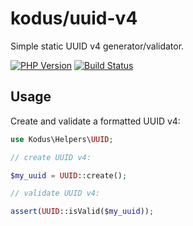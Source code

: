 kodus/uuid-v4
=============

Simple static UUID v4 generator/validator.

[![PHP Version](https://img.shields.io/badge/php-8.0%2B-blue.svg)](https://packagist.org/packages/kodus/uuid-v4)
[![Build Status](https://travis-ci.org/kodus/uuid-v4.svg?branch=master)](https://travis-ci.org/kodus/uuid-v4)

## Usage

Create and validate a formatted UUID v4:

```php
use Kodus\Helpers\UUID;

// create UUID v4:

$my_uuid = UUID::create();

// validate UUID v4:

assert(UUID::isValid($my_uuid));
```
